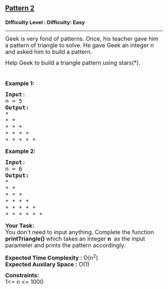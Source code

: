 <h2><a href="https://www.geeksforgeeks.org/problems/right-triangle/1">Pattern 2</a></h2><h3>Difficulty Level : Difficulty: Easy</h3><hr><div class="problems_problem_content__Xm_eO"><p><span style="font-size: 18px;">Geek is very fond of patterns. Once, his teacher gave him a pattern of triangle to solve. He gave Geek an integer n and asked him to build a pattern.</span></p>
<p><span style="font-size: 18px;">Help Geek to build a triangle pattern using stars(*).</span></p>
<p>&nbsp;</p>
<p><span style="font-size: 18px;"><strong>Example 1:</strong></span></p>
<pre><span style="font-size: 18px;"><strong>Input</strong>:<br>n = 5<br><strong>Output:</strong><br>*&nbsp;<br>* *&nbsp;<br>* * *&nbsp;<br>* * * *&nbsp;<br>* * * * *</span></pre>
<p><span style="font-size: 18px;"><strong>Example 2:</strong></span></p>
<pre><span style="font-size: 18px;"><strong>Input</strong>: <br>n = 6<br><strong>Output:</strong><br>*&nbsp;<br>* *&nbsp;<br>* * *&nbsp;<br>* * * *&nbsp;<br>* * * * *<br>* * * * * *</span></pre>
<p><span style="font-size: 18px;"><strong>Your Task:<br></strong></span><span style="font-size: 18px;">You don't need to input anything. Complete the function <strong>printTriangle()&nbsp;</strong>which takes an integer <strong>n</strong> <strong>&nbsp;</strong>as the input parameter and prints the pattern accordingly.</span></p>
<p><span style="font-size: 18px;"><strong>Expected Time Complexity : </strong>O(n<sup>2</sup>)<strong><br>Expected Auxilary Space :</strong> O(1)</span></p>
<p><span style="font-size: 18px;"><strong>Constraints:<br></strong></span><span style="font-size: 18px;">1&lt;= n &lt;= 1000</span></p></div>